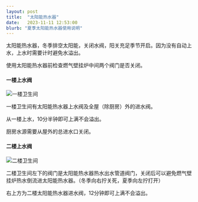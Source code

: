 ```yaml
---
layout: post
title:  "太阳能热水器"
date:   2023-11-11 12:53:00
blurb: "夏季太阳能热水器使用说明"
---
```


太阳能热水器，冬季排空太阳能，关闭水阀，阳关充足季节开启。因为没有自动上水，上水时需要计时避免水溢出。

使用太阳能热水器前检查燃气壁挂炉中间两个阀门是否关闭。

#### 一楼上水阀

![一楼卫生间](/assets/img/posts/IMG_1076.png)

一楼卫生间有太阳能热水器上水阀及全屋（除厨房）外的进水阀。

从一楼上水，10分半钟即可上满不会溢出。

厨房水源需要从屋外的总进水口关闭。

#### 二楼上水阀

![二楼卫生间](/assets/img/posts/IMG_1075.png)

二楼卫生间左下的阀门是太阳能热水器热水出水管道阀门，关闭后可以避免燃气壁挂炉热水倒流进太阳能热水器。（冬季向右拧关死，夏季向左拧打开）

右上方为二楼太阳能热水器进水阀，12分钟即可上满不会溢出。

